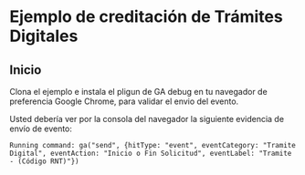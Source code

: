 # Ejemplo de creditación de Trámites Digitales

## Inicio

Clona el ejemplo e instala el pligun de GA debug en tu navegador
de preferencia Google Chrome, para validar el envio del evento.

Usted debería ver por la consola del navegador la siguiente evidencia de envío de evento:


```
Running command: ga("send", {hitType: "event", eventCategory: "Tramite Digital", eventAction: "Inicio o Fin Solicitud", eventLabel: "Tramite - (Código RNT)"})

```





